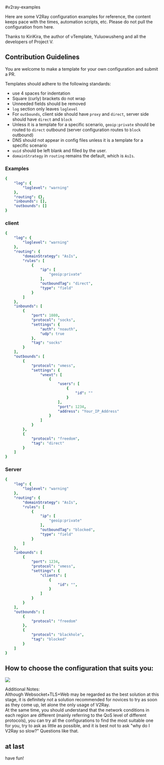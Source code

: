 #v2ray-examples

Here are some V2Ray configuration examples for reference, the content keeps pace with the times, automation scripts, etc. Please do not pull the configuration from here.

Thanks to KiriKira, the author of vTemplate, Yuluowusheng and all the developers of Project V.

## Contribution Guidelines

You are welcome to make a template for your own configuration and submit a PR.

Templates should adhere to the following standards:
- use 4 spaces for indentation
- Square (curly) brackets do not wrap
- Unneeded fields should be removed
- `log` section only leaves `loglevel`
- For `outbounds`, client side should have `proxy` and `direct`, server side should have `direct` and `block`
- Unless it is a template for a specific scenario, `geoip:private` should be routed to `direct` outbound (server configuration routes to `block` outbound)
- DNS should not appear in config files unless it is a template for a specific scenario
- `uuid` should be left blank and filled by the user.
- `domainStrategy` in `routing` remains the default, which is `AsIs`.

### Examples

<!-- Here yaml is only used for syntax highlighting, the actual content is json -->
```yaml
{
    "log": {
        "loglevel": "warning"
    },
    "routing": {},
    "inbounds": [],
    "outbounds": []
}
```

### client

<!-- Here yaml is only used for syntax highlighting, the actual content is json -->
```yaml
{
    "log": {
        "loglevel": "warning"
    },
    "routing": {
        "domainStrategy": "AsIs",
        "rules": [
            {
                "ip": [
                    "geoip:private"
                ],
                "outboundTag": "direct",
                "type": "field"
            }
        ]
    },
    "inbounds": [
        {
            "port": 1080,
            "protocol": "socks",
            "settings": {
                "auth": "noauth",
                "udp": true
            },
            "tag": "socks"
        }
    ],
    "outbounds": [
        {
            "protocol": "vmess",
            "settings": {
                "vnext": [
                    {
                        "users": [
                            {
                                "id": ""
                            }
                        ],
                        "port": 1234,
                        "address": "Your_IP_Address"
                    }
                ]
            }
        },
        {
            "protocol": "freedom",
            "tag": "direct"
        }
    ]
}
```

### Server

<!-- Here yaml is only used for syntax highlighting, the actual content is json -->
```yaml
{
    "log": {
        "loglevel": "warning"
    },
    "routing": {
        "domainStrategy": "AsIs",
        "rules": [
            {
                "ip": [
                    "geoip:private"
                ],
                "outboundTag": "blocked",
                "type": "field"
            }
        ]
    },
    "inbounds": [
        {
            "port": 1234,
            "protocol": "vmess",
            "settings": {
                "clients": [
                    {
                        "id": "",
                    }
                ]
            }
        }
    ],
    "outbounds": [
        {
            "protocol": "freedom"
        },
        {
            "protocol": "blackhole",
            "tag": "blocked"
        }
    ]
}
```

## How to choose the configuration that suits you:

![](how-to-choose/how-to-choose-a-v2ray-plan.png)

Additional Notes:<br>
Although Websocket+TLS+Web may be regarded as the best solution at this stage, it is definitely not a solution recommended for novices to try as soon as they come up, let alone the only usage of V2Ray. <br>
At the same time, you should understand that the network conditions in each region are different (mainly referring to the QoS level of different protocols), you can try all the configurations to find the most suitable one for you, try to ask as little as possible, and it is best not to ask "why do I V2Ray so slow?" Questions like that.

## at last

have fun!